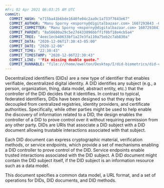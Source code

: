 ```yaml
---
#Fri 02 Apr 2021 06:03:25 AM UTC
commit:
  COMMIT_HASH: "e715ba41b6bde1640fe04c2aa9c1a733f7643e67"
  COMMIT_AUTHOR: "Manu Sporny <msporny@digitalbazaar.com> 1607293843 -0500"
  COMMIT_COMMITTER: "Manu Sporny <msporny@digitalbazaar.com> 1607293843 -0500"
  COMMIT_PARENT: "8a56680a29c5e27d433896bbff1f0bf18e4cb5a4"
  COMMIT_TREE: "4eec1ecb40633bf1a27e3fa110a75eb2c7ab830a"
  COMMIT_DATA: "2020-12-06T17:30:43-05:00"
  COMMIT_DATE: "2020-12-06"
  COMMIT_TIME: "22:30:43"
  COMMIT_TIMESTAMP: "2020-12-06T22:30:43"
  COMMIT_LINE: ""Fix missing double quote."
  COMMIT_RUNNABLE: "file:///home/ewelton/Desktop/I/did-biometrics/did-core-dataset/analysis/gitinfo/e715ba41b6bde1640fe04c2aa9c1a733f7643e67/snapshot/index.html"
---
```


<section id="abstract">
<p>
<a>Decentralized identifiers</a> (DIDs) are a new type of identifier that
enables verifiable, decentralized digital identity. A <a>DID</a> identifies any
subject (e.g., a person, organization, thing, data model, abstract entity, etc.)
that the controller of the <a>DID</a> decides that it identifies. In contrast to
typical, federated identifiers, DIDs have been designed so that they may be
decoupled from centralized registries, identity providers, and certificate
authorities. Specifically, while other parties might be used to help enable the
discovery of information related to a <a>DID</a>, the design enables the
controller of a <a>DID</a> to prove control over it without requiring permission
from any other party. <a>DID</a>s are URIs that associate a <a>DID subject</a>
with a <a>DID document</a> allowing trustable interactions associated with that
subject.
    </p>
<p>
Each <a>DID document</a> can express cryptographic material, verification
methods, or <a>service endpoints</a>, which provide a set of mechanisms enabling
a <a>DID controller</a> to prove control of the <a>DID</a>. <a>Service
endpoints</a> enable trusted interactions associated with the <a>DID
subject</a>. A <a>DID document</a> might contain the <a>DID subject</a> itself,
if the <a>DID subject</a> is an information resource such as a data model.
    </p>
<p>
This document specifies a common data model, a URL format, and a set of
operations for <a>DIDs</a>, <a>DID documents</a>, and <a>DID methods</a>.
    </p>
</section>
